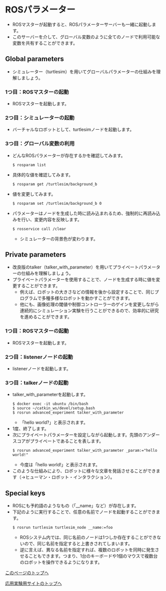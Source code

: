 # ROSパラメーター
- ROSマスターが起動すると、ROSパラメーターサーバーも一緒に起動します。
- このサーバーを介して、グローバル変数のように全てのノードで利用可能な変数を共有することができます。

## Global parameters
- シミュレーター（turtlesim）を用いてグローバルパラメーターの仕組みを理解しましょう。

### 1つ目：ROSマスターの起動
- ROSマスターを起動します。

### 2つ目：シミュレーターの起動
- バーチャルなロボットとして、turtlesimノードを起動します。

### 3つ目：グローバル変数の利用
- どんなROSパラメーターが存在するかを確認してみます。
  ```
  $ rosparam list
  ```
- 具体的な値を確認してみます。
  ```
  $ rosparam get /turtlesim/background_b
  ```
- 値を変更してみます。
  ```
  $ rosparam set /turtlesim/background_b 0
  ```  
- パラメーターはノードを生成した時に読み込まれるため、強制的に再読み込みを行い、変更内容を反映します。
  ```
  $ rosservice call /clear
  ```
  - シミュレーターの背景色が変わります。  


## Private parameters
- 改良版のtalker（talker_with_parameter）を用いてプライベートパラメーターの仕組みを理解しましょう。
- プライベートパラメーターを使用することで、ノードを生成する時に値を変更することができます。
  - 例えば、ロボットの大きさなどの情報を後から設定することで、同じプログラムで多種多様なロボットを動かすことができます。
  - 他にも、画像処理の閾値や制御コントローラーのゲインを変更しながら連続的にシミュレーション実験を行うことができるので、効率的に研究を進めることができます。

### 1つ目：ROSマスターの起動
  - ROSマスターを起動します。

### 2つ目：listenerノードの起動
  - listenerノードを起動します。

### 3つ目：talkerノードの起動
  - talker_with_parameterを起動します。
    ```
    $ docker exec -it ubuntu /bin/bash
    $ source ~/catkin_ws/devel/setup.bash
    $ rosrun advanced_experiment talker_with_parameter
    ```
    - 「hello world?」と表示されます。
  - 1度、終了します。
  - 次にプライベートパラメーターを設定しながら起動します。先頭のアンダースコアがプライベートであることを表します。
    ```
    $ rosrun advanced_experiment talker_with_parameter _param:="hello world!"
    ```
    - 今度は「hello world!」と表示されます。
  - このような仕組みにより、ロボットに様々な文章を発話させることができます（→ヒューマン・ロボット・インタラクション）。


## Special keys
- ROSにも予約語のようなもの（「__name」など）が存在します。
- 下記のように実行することで、任意の名前でノードを起動することができます。
  ```
  $ rosrun turtlesim turtlesim_node __name:=foo
  ```
  - ROSシステム内では、同じ名前のノードは1つしか存在することができないので、同じ名前を指定すると上書きされてしまいます。
  - 逆に言えば、異なる名前を指定すれば、複数のロボットを同時に発生させることもできます。つまり、1台のキーボードや1個のマウスで複数台のロボットを操作できるようになります。

[このページのトップへ](#)

[応用実験用サイトのトップへ](https://stl-apu.github.io/laboratory_experiments/)
